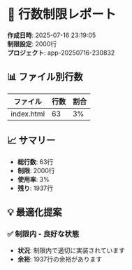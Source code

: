 # 📏 行数制限レポート

**作成日時**: 2025-07-16 23:19:05  
**制限設定**: 2000行  
**プロジェクト**: app-20250716-230832  

## 📊 ファイル別行数

| ファイル | 行数 | 割合 |
|---------|------|------|
| index.html | 63 | 3% |

## 📈 サマリー

- **総行数**: 63行
- **制限**: 2000行
- **使用率**: 3%
- **残り**: 1937行

## 💡 最適化提案

### ✅ 制限内 - 良好な状態

- **状況**: 制限内で適切に実装されています
- **余裕**: 1937行の余裕があります


